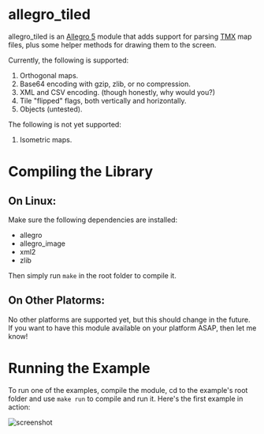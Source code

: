 allegro\_tiled
==============

allegro\_tiled is an [Allegro 5](http://alleg.sourceforge.net/) module that adds support for parsing [TMX](https://github.com/bjorn/tiled/wiki/TMX-Map-Format) map files, plus some helper methods for drawing them to the screen.

Currently, the following is supported:

1. Orthogonal maps.
2. Base64 encoding with gzip, zlib, or no compression.
3. XML and CSV encoding. (though honestly, why would you?)
4. Tile "flipped" flags, both vertically and horizontally.
5. Objects (untested).

The following is not yet supported:

1. Isometric maps.

Compiling the Library
=====================

On Linux:
---------

Make sure the following dependencies are installed:

 * allegro
 * allegro\_image
 * xml2
 * zlib

Then simply run `make` in the root folder to compile it.

On Other Platorms:
------------------

No other platforms are supported yet, but this should change in the future. If you want to have this module available on your platform ASAP, then let me know!

Running the Example
===================

To run one of the examples, compile the module, cd to the example's root folder and use `make run` to compile and run it. Here's the first example in action:

![screenshot](https://github.com/dradtke/allegro_tiled/raw/master/example/ex1/screenshot.png)
